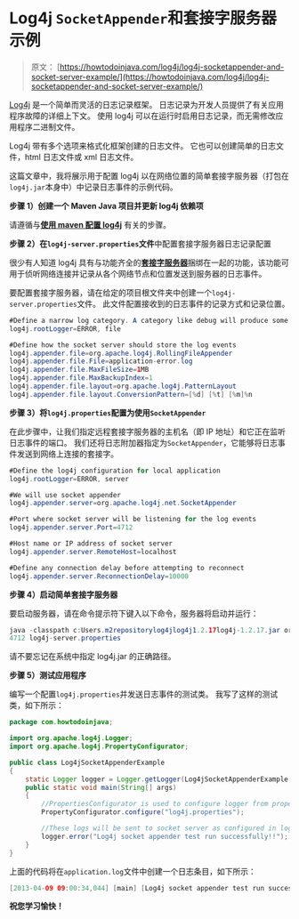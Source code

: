 # Log4j `SocketAppender`和套接字服务器示例

> 原文： [https://howtodoinjava.com/log4j/log4j-socketappender-and-socket-server-example/](https://howtodoinjava.com/log4j/log4j-socketappender-and-socket-server-example/)

[Log4j](//howtodoinjava.com/category/frameworks/log4j/ "log4j tutorials") 是一个简单而灵活的日志记录框架。 日志记录为开发人员提供了有关应用程序故障的详细上下文。 使用 log4j 可以在运行时启用日志记录，而无需修改应用程序二进制文件。

Log4j 带有多个选项来格式化框架创建的日志文件。 它也可以创建简单的日志文件，html 日志文件或 xml 日志文件。

这篇文章中，我将展示用于配置 log4j 以在网络位置的简单套接字服务器（打包在`log4j.jar`本身中）中记录日志事件的示例代码。

**步骤 1）创建一个 Maven Java 项目并更新 log4j 依赖项**

请遵循与[**使用 maven 配置 log4j**](//howtodoinjava.com/log4j/how-to-configure-log4j-using-maven/ "How to configure log4j using maven") 有关的步骤。

**步骤 2）在`log4j-server.properties`文件**中配置套接字服务器日志记录配置

很少有人知道 log4j 具有与功能齐全的[**套接字服务器**](https://logging.apache.org/log4j/1.2/apidocs/org/apache/log4j/net/SocketServer.html "Log4j Socket Server")捆绑在一起的功能，该功能可用于侦听网络连接并记录从各个网络节点和位置发送到服务器的日志事件。

要配置套接字服务器，请在给定的项目根文件夹中创建一个`log4j-server.properties`文件。 此文件配置接收到的日志事件的记录方式和记录位置。

```java
#Define a narrow log category. A category like debug will produce some extra logs also from server itself
log4j.rootLogger=ERROR, file

#Define how the socket server should store the log events
log4j.appender.file=org.apache.log4j.RollingFileAppender
log4j.appender.file.File=application-error.log
log4j.appender.file.MaxFileSize=1MB
log4j.appender.file.MaxBackupIndex=1
log4j.appender.file.layout=org.apache.log4j.PatternLayout
log4j.appender.file.layout.ConversionPattern=[%d] [%t] [%m]%n
```

**步骤 3）将`log4j.properties`配置为使用`SocketAppender`** 

在此步骤中，让我们指定远程套接字服务器的主机名（即 IP 地址）和它正在监听日志事件的端口。 我们还将日志附加器指定为`SocketAppender`，它能够将日志事件发送到网络上连接的套接字。

```java
#Define the log4j configuration for local application
log4j.rootLogger=ERROR, server

#We will use socket appender
log4j.appender.server=org.apache.log4j.net.SocketAppender

#Port where socket server will be listening for the log events
log4j.appender.server.Port=4712

#Host name or IP address of socket server
log4j.appender.server.RemoteHost=localhost

#Define any connection delay before attempting to reconnect
log4j.appender.server.ReconnectionDelay=10000
```

**步骤 4）启动简单套接字服务器**

要启动服务器，请在命令提示符下键入以下命令，服务器将启动并运行：

```java
java -classpath c:Users.m2repositorylog4jlog4j1.2.17log4j-1.2.17.jar org.apache.log4j.net.SimpleSocketServer
4712 log4j-server.properties
```

请不要忘记在系统中指定 log4j.jar 的正确路径。

**步骤 5）测试应用程序**

编写一个配置`log4j.properties`并发送日志事件的测试类。 我写了这样的测试类，如下所示：

```java
package com.howtodoinjava;

import org.apache.log4j.Logger;
import org.apache.log4j.PropertyConfigurator;

public class Log4jSocketAppenderExample
{
	static Logger logger = Logger.getLogger(Log4jSocketAppenderExample.class);
	public static void main(String[] args)
	{
		//PropertiesConfigurator is used to configure logger from properties file
		PropertyConfigurator.configure("log4j.properties");

		//These logs will be sent to socket server as configured in log4j.xml
		logger.error("Log4j socket appender test run successfully!!");
	}
}

```

上面的代码将在`application.log`文件中创建一个日志条目，如下所示：

```java
[2013-04-09 09:00:34,044] [main] [Log4j socket appender test run successfully!!]
```

**祝您学习愉快！**